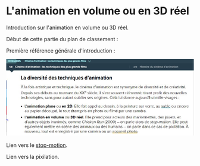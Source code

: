 # L'animation en volume ou en 3D réel

Introduction sur l'animation en volume ou 3D réel.

Début de cette partie du plan de classement :

Première référence générale d'introduction :

![Futura, introduction sur le sujet](animationenvolume.JPG "L'animation en volume")

Lien vers le [stop-motion](stopmotion.md).

Lien vers la pixilation.
